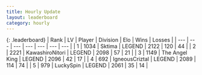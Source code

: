 ```yaml
---
title: Hourly Update
layout: leaderboard
category: hourly
---
```


{: .leaderboard}
| Rank | LV | Player | Division | Elo | Wins | Losses |
| --- | --- | --- | --- | --- | --- | --- |
| <span data-change="0">1</span> | 1034 | <span title="ID: 353063">Sktima</span> | LEGEND | <span data-change="-2">2122</span> | <span data-change="4">120</span> | <span data-change="2">44</span> |
| <span data-change="2">2</span> | 2221 | <span title="ID: 164871">KawashiroNitori</span> | LEGEND | <span data-change="20">2098</span> | <span data-change="3">57</span> | <span data-change="0">21</span> |
| <span data-change="-1">3</span> | 1149 | <span title="ID: 547162">The Angel King</span> | LEGEND | <span data-change="9">2096</span> | <span data-change="1">42</span> | <span data-change="0">17</span> |
| <span data-change="-1">4</span> | 692 | <span title="ID: 69018">IgneousCriztal</span> | LEGEND | <span data-change="7">2089</span> | <span data-change="2">114</span> | <span data-change="1">74</span> |
| <span data-change="0">5</span> | 979 | <span title="ID: 498412">LuckySpin</span> | LEGEND | <span data-change="0">2061</span> | <span data-change="0">35</span> | <span data-change="0">14</span> |